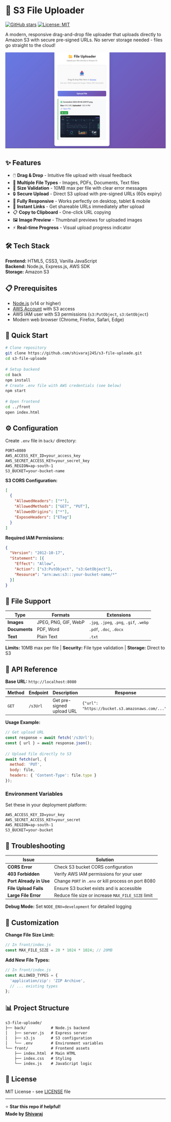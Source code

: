# 📁 S3 File Uploader

[![GitHub stars](https://img.shields.io/github/stars/shivaraj245/s3-file-uploade)](https://github.com/shivaraj245/s3-file-uploade)
[![License: MIT](https://img.shields.io/badge/License-MIT-yellow.svg)](https://opensource.org/licenses/MIT)

A modern, responsive drag-and-drop file uploader that uploads directly to Amazon S3 with secure pre-signed URLs. No server storage needed - files go straight to the cloud!

![S3 File Uploader Demo](./screenshot.png)

## ✨ Features

- 🖱️ **Drag & Drop** - Intuitive file upload with visual feedback
- 📁 **Multiple File Types** - Images, PDFs, Documents, Text files  
- 📏 **Size Validation** - 10MB max per file with clear error messages
- 🔒 **Secure Upload** - Direct S3 upload with pre-signed URLs (60s expiry)
- 📱 **Fully Responsive** - Works perfectly on desktop, tablet & mobile
- 🔗 **Instant Links** - Get shareable URLs immediately after upload
- 📋 **Copy to Clipboard** - One-click URL copying
- 🖼️ **Image Preview** - Thumbnail previews for uploaded images
- ⚡ **Real-time Progress** - Visual upload progress indicator

## 🛠️ Tech Stack

**Frontend:** HTML5, CSS3, Vanilla JavaScript  
**Backend:** Node.js, Express.js, AWS SDK  
**Storage:** Amazon S3

## 📋 Prerequisites

- [Node.js](https://nodejs.org/) (v14 or higher)
- [AWS Account](https://aws.amazon.com/) with S3 access
- AWS IAM user with S3 permissions (`s3:PutObject`, `s3:GetObject`)
- Modern web browser (Chrome, Firefox, Safari, Edge)

## 🚀 Quick Start

```bash
# Clone repository
git clone https://github.com/shivaraj245/s3-file-uploade.git
cd s3-file-uploade

# Setup backend
cd back
npm install
# Create .env file with AWS credentials (see below)
npm start

# Open frontend
cd ../front
open index.html
```

## ⚙️ Configuration

Create `.env` file in `back/` directory:
```env
PORT=8080
AWS_ACCESS_KEY_ID=your_access_key
AWS_SECRET_ACCESS_KEY=your_secret_key
AWS_REGION=ap-south-1
S3_BUCKET=your-bucket-name
```

**S3 CORS Configuration:**
```json
[
  {
    "AllowedHeaders": ["*"],
    "AllowedMethods": ["GET", "PUT"],
    "AllowedOrigins": ["*"],
    "ExposeHeaders": ["ETag"]
  }
]
```

**Required IAM Permissions:**
```json
{
  "Version": "2012-10-17",
  "Statement": [{
    "Effect": "Allow",
    "Action": ["s3:PutObject", "s3:GetObject"],
    "Resource": "arn:aws:s3:::your-bucket-name/*"
  }]
}
```

## 📂 File Support

| Type | Formats | Extensions |
|------|---------|------------|
| **Images** | JPEG, PNG, GIF, WebP | `.jpg`, `.jpeg`, `.png`, `.gif`, `.webp` |
| **Documents** | PDF, Word | `.pdf`, `.doc`, `.docx` |
| **Text** | Plain Text | `.txt` |

**Limits:** 10MB max per file | **Security:** File type validation | **Storage:** Direct to S3

## 🔧 API Reference

**Base URL:** `http://localhost:8080`

| Method | Endpoint | Description | Response |
|--------|----------|-------------|----------|
| `GET` | `/s3Url` | Get pre-signed upload URL | `{"url": "https://bucket.s3.amazonaws.com/..."}` |

**Usage Example:**
```javascript
// Get upload URL
const response = await fetch('/s3Url');
const { url } = await response.json();

// Upload file directly to S3
await fetch(url, {
  method: 'PUT',
  body: file,
  headers: { 'Content-Type': file.type }
});
```

### Environment Variables
Set these in your deployment platform:
```
AWS_ACCESS_KEY_ID=your_key
AWS_SECRET_ACCESS_KEY=your_secret
AWS_REGION=ap-south-1
S3_BUCKET=your-bucket
```

## 🐛 Troubleshooting

| Issue | Solution |
|-------|----------|
| **CORS Error** | Check S3 bucket CORS configuration |
| **403 Forbidden** | Verify AWS IAM permissions for your user |
| **Port Already in Use** | Change `PORT` in `.env` or kill process on port 8080 |
| **File Upload Fails** | Ensure S3 bucket exists and is accessible |
| **Large File Error** | Reduce file size or increase `MAX_FILE_SIZE` limit |

**Debug Mode:** Set `NODE_ENV=development` for detailed logging

## 🔧 Customization

**Change File Size Limit:**
```javascript
// In front/index.js
const MAX_FILE_SIZE = 20 * 1024 * 1024; // 20MB
```

**Add New File Types:**
```javascript
// In front/index.js
const ALLOWED_TYPES = {
  'application/zip': 'ZIP Archive',
  // ... existing types
};
```

## 📊 Project Structure

```
s3-file-uploade/
├── back/           # Node.js backend
│   ├── server.js   # Express server
│   ├── s3.js       # S3 configuration
│   └── .env        # Environment variables
└── front/          # Frontend assets
    ├── index.html  # Main HTML
    ├── index.css   # Styling
    └── index.js    # JavaScript logic
```

## 📄 License

MIT License - see [LICENSE](LICENSE) file

---

⭐ **Star this repo if helpful!**  
**Made by [Shivaraj](https://github.com/shivaraj245)**
